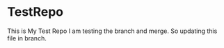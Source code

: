# TestRepo
This is My Test Repo
I am testing the branch and merge. So updating this file in branch.
